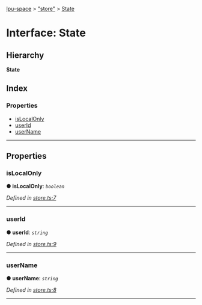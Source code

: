 [Ipu-space](../README.md) > ["store"](../modules/store_.md) > [State](../interfaces/store_.state.md)

# Interface: State

## Hierarchy

**State**

## Index

### Properties

* [isLocalOnly](store_.state.md#islocalonly)
* [userId](store_.state.md#userid)
* [userName](store_.state.md#username)

---

## Properties

<a id="islocalonly"></a>

###  isLocalOnly

**● isLocalOnly**: *`boolean`*

*Defined in [store.ts:7](https://github.com/i-pu/ipu/blob/102e976/client/src/store.ts#L7)*

___
<a id="userid"></a>

###  userId

**● userId**: *`string`*

*Defined in [store.ts:9](https://github.com/i-pu/ipu/blob/102e976/client/src/store.ts#L9)*

___
<a id="username"></a>

###  userName

**● userName**: *`string`*

*Defined in [store.ts:8](https://github.com/i-pu/ipu/blob/102e976/client/src/store.ts#L8)*

___


